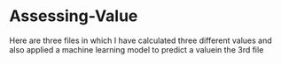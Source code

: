 # Assessing-Value
Here are three files in which I have calculated three different values and also applied a machine learning model to predict a valuein the 3rd file
